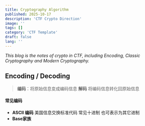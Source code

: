```yaml
---
title: Cryptography Algorithm
published: 2025-10-17
description: 'CTF Crypto Direction'
image: ''
tags: []
category: 'CTF Template'
draft: false 
lang: ''
---
```


_This blog is the notes of crypto in CTF, including Encoding, Classic Cryptography and Modern Cryptography._

## Encoding / Decoding

> **编码**：将原始信息变成编码信息   **解码** 将编码信息转化回原始信息

#### 常见编码

- **ASCII 编码** 美国信息交换标准代码 常见十进制 也可表示为其它进制
- **Base家族** 
